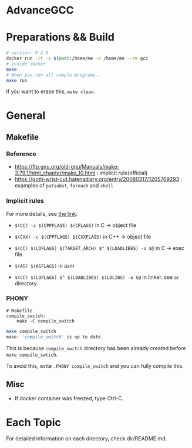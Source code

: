 # AdvanceGCC

# Preparations && Build

```sh
# version: 9.2.0
docker run -it -v $(pwd):/home/me -w /home/me --rm gcc
# inside docker
make
# When you run all sample programs..
make run
```

If you want to erase this, `make clean`.

# General

## Makefile

### Reference

+ https://ftp.gnu.org/old-gnu/Manuals/make-3.79.1/html_chapter/make_10.html : implicit rule(official)
+ https://goth-wrist-cut.hatenadiary.org/entry/20080317/1205769293 : examples of `patsubst`, `foreach` and `shell`

### Implicit rules

For more details, see [the link](https://ftp.gnu.org/old-gnu/Manuals/make-3.79.1/html_chapter/make_10.html):

+ `$(CC) -c $(CPPFLAGS) $(CFLAGS)` in C -> object file

+ `$(CXX) -c $(CPPFLAGS) $(CXXFLAGS)` in C++ -> object file

+ `$(CC) $(LDFLAGS) $(TARGET_ARCH) $^ $(LOADLIBES) -o $@` in C -> exec file

+ `$(AS) $(ASFLAGS)` in asm

+ `$(CC) $(LDFLAGS) $^ $(LOADLIBES) $(LDLIBS) -o $@` in linker. see `ar` directory.

### PHONY

```make
# Makefile
compile_switch:
	make -C compile_switch
```

```sh
make compile_switch
make: 'compile_switch' is up to date.
```

This is because `compile_switch` directory has been already created before `make compile_swtich`.

To avoid this, write `.PHONY compile_switch` and you can fully compile this.

## Misc

+ If docker container was freezed, type Ctrl-C.

# Each Topic

For detailed information on each directory, check dir/README.md.
